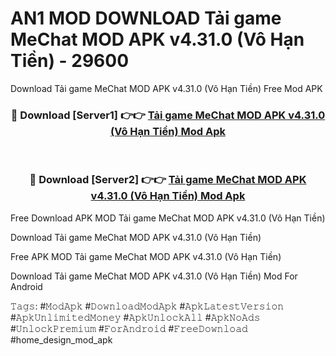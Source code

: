 # AN1 MOD DOWNLOAD Tải game MeChat MOD APK v4.31.0 (Vô Hạn Tiền) - 29600
Download Tải game MeChat MOD APK v4.31.0 (Vô Hạn Tiền) Free Mod APK

<div align="center">
<h3>🔴 Download [Server1] 👉👉 <a href="https://apk-comot.site?title=Tải_game_MeChat_MOD_APK_v4.31.0_(Vô_Hạn_Tiền)">Tải game MeChat MOD APK v4.31.0 (Vô Hạn Tiền) Mod Apk</a></h3><br>

<h3>🔴 Download [Server2] 👉👉 <a href="https://apk-comot.site?title=Tải_game_MeChat_MOD_APK_v4.31.0_(Vô_Hạn_Tiền)">Tải game MeChat MOD APK v4.31.0 (Vô Hạn Tiền) Mod Apk</a></h3>
</div>


Free Download APK MOD Tải game MeChat MOD APK v4.31.0 (Vô Hạn Tiền)

Download Tải game MeChat MOD APK v4.31.0 (Vô Hạn Tiền) 

Free APK MOD Tải game MeChat MOD APK v4.31.0 (Vô Hạn Tiền) 

Download Tải game MeChat MOD APK v4.31.0 (Vô Hạn Tiền) Mod For Android

𝚃𝚊𝚐𝚜: #𝙼𝚘𝚍𝙰𝚙𝚔 #𝙳𝚘𝚠𝚗𝚕𝚘𝚊𝚍𝙼𝚘𝚍𝙰𝚙𝚔 #𝙰𝚙𝚔𝙻𝚊𝚝𝚎𝚜𝚝𝚅𝚎𝚛𝚜𝚒𝚘𝚗 #𝙰𝚙𝚔𝚄𝚗𝚕𝚒𝚖𝚒𝚝𝚎𝚍𝙼𝚘𝚗𝚎𝚢 #𝙰𝚙𝚔𝚄𝚗𝚕𝚘𝚌𝚔𝙰𝚕𝚕 #𝙰𝚙𝚔𝙽𝚘𝙰𝚍𝚜 #𝚄𝚗𝚕𝚘𝚌𝚔𝙿𝚛𝚎𝚖𝚒𝚞𝚖 #𝙵𝚘𝚛𝙰𝚗𝚍𝚛𝚘𝚒𝚍 #𝙵𝚛𝚎𝚎𝙳𝚘𝚠𝚗𝚕𝚘𝚊𝚍 #home_design_mod_apk